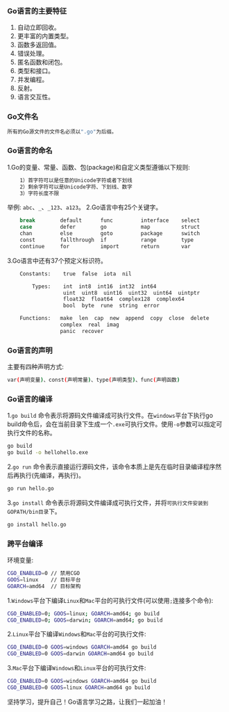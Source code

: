 ### Go语言的主要特征
1. 自动立即回收。
2. 更丰富的内置类型。
3. 函数多返回值。
4. 错误处理。
5. 匿名函数和闭包。
6. 类型和接口。
7. 并发编程。
8. 反射。
9. 语言交互性。
### Go文件名
```bash
所有的Go源文件的文件名必须以".go"为后缀。
```
### Go语言的命名
1.Go的变量、常量、函数、包(package)和自定义类型遵循以下规则:
```bash
    1）首字符可以是任意的Unicode字符或者下划线
    2）剩余字符可以是Unicode字符、下划线、数字
    3）字符长度不限
```
举例: `abc`、`_`、`_123`、`a123`。
2.Go语言中有25个关键字。
```bash
    break        default      func         interface    select
    case         defer        go           map          struct
    chan         else         goto         package      switch
    const        fallthrough  if           range        type
    continue     for          import       return       var
```
3.Go语言中还有37个预定义标识符。
```bash
    Constants:    true  false  iota  nil

        Types:    int  int8  int16  int32  int64  
                  uint  uint8  uint16  uint32  uint64  uintptr
                  float32  float64  complex128  complex64
                  bool  byte  rune  string  error

    Functions:   make  len  cap  new  append  copy  close  delete
                 complex  real  imag
                 panic  recover
```
### Go语言的声明
主要有四种声明方式:
```bash
var(声明变量)、const(声明常量)、type(声明类型)、func(声明函数)
```
### Go语言的编译
1.`go build` 命令表示将源码文件编译成可执行文件。在`windows`平台下执行go build命令后，会在当前目录下生成一个`.exe`可执行文件。使用`-o`参数可以指定可执行文件的名称。
```bash
go build
go build -o hellohello.exe
```
2.`go run` 命令表示直接运行源码文件，该命令本质上是先在临时目录编译程序然后再执行(先编译，再执行)。
```bash
go run hello.go
```
3.`go install` 命令表示将源码文件编译成可执行文件，并将`可执行文件安装到GOPATH/bin目录`下。
```bash 
go install hello.go
```
### 跨平台编译
环境变量:
```bash
CGO_ENABLED=0 // 禁用CGO
GOOS=linux    // 目标平台
GOARCH=amd64  // 目标架构
```
1.`Windows`平台下编译`Linux`和`Mac`平台的可执行文件(可以使用`;`连接多个命令):
```bash
CGO_ENABLED=0; GOOS=linux; GOARCH=amd64; go build
CGO_ENABLED=0; GOOS=darwin; GOARCH=amd64; go build 
```
2.`Linux`平台下编译`Windows`和`Mac`平台的可执行文件:
```bash
CGO_ENABLED=0 GOOS=windows GOARCH=amd64 go build
CGO_ENABLED=0 GOOS=darwin GOARCH=amd64 go build
```
3.`Mac`平台下编译`Windows`和`Linux`平台的可执行文件:
```bash
CGO_ENABLED=0 GOOS=windows GOARCH=amd64 go build
CGO_ENABLED=0 GOOS=linux GOARCH=amd64 go build
```
坚持学习，提升自己！Go语言学习之路，让我们一起加油！